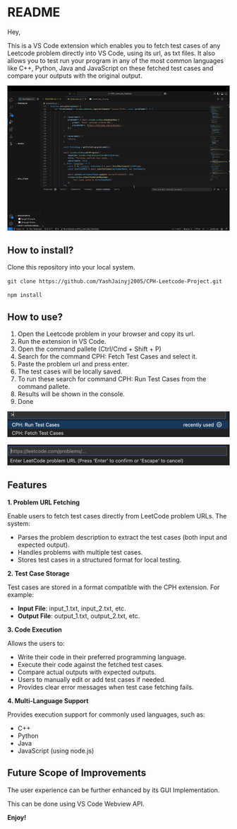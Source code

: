 # README
Hey,

This is a VS Code extension which enables you to fetch test cases of any Leetcode problem directly into VS Code, using its url, as txt files.
It also allows you to test run your program in any of the most common languages like C++, Python, Java and JavaScript on these fetched test cases and compare your outputs with the original output.

![Demo](images/Demo.gif)

## How to install?
Clone this repository into your local system.

`git clone https://github.com/YashJainyj2005/CPH-Leetcode-Project.git`

`npm install`


## How to use?

1. Open the Leetcode problem in your browser and copy its url.
2. Run the extension in VS Code.
3. Open the command pallete (Ctrl/Cmd + Shift + P)
4. Search for the command CPH: Fetch Test Cases and select it.
5. Paste the problem url and press enter.
6. The test cases will be locally saved.
7. To run these search for command CPH: Run Test Cases from the command pallete.
8. Results will be shown in the console.
9. Done
   
![Commands](images/Commands.png)

![Leetcode url](images/Leetcode_url.png)

## Features

**1. Problem URL Fetching**

Enable users to fetch test cases directly from LeetCode problem URLs. The system:

- Parses the problem description to extract the test cases (both input and expected output).
- Handles problems with multiple test cases.
- Stores test cases in a structured format for local testing.

**2. Test Case Storage**

Test cases are stored in a format compatible with the CPH extension. For example:

- **Input File**: input_1.txt, input_2.txt, etc.
- **Output File**: output_1.txt, output_2.txt, etc.

**3. Code Execution**

Allows the users to:

- Write their code in their preferred programming language.
- Execute their code against the fetched test cases.
- Compare actual outputs with expected outputs.
- Users to manually edit or add test cases if needed.
- Provides clear error messages when test case fetching fails.

**4. Multi-Language Support**

Provides execution support for commonly used languages, such as:

- C++
- Python
- Java
- JavaScript (using node.js)
## Future Scope of Improvements

The user experience can be further enhanced by its GUI Implementation.

This can be done using VS Code Webview API.

**Enjoy!**